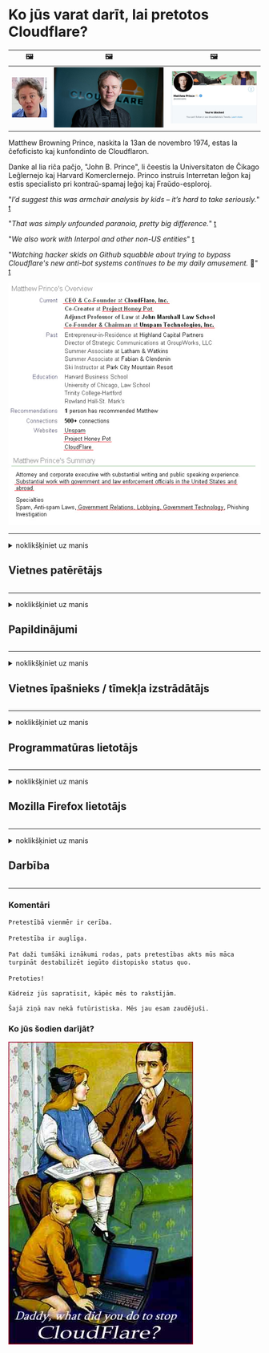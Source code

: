 # Ko jūs varat darīt, lai pretotos Cloudflare?

| 🖼 | 🖼 | 🖼 |
| --- | --- | --- |
| ![](../image/matthew_prince_teen.jpg) | ![](../image/matthew_prince.jpg) | ![](../image/blockedbymatthewprince.jpg) |


Matthew Browning Prince, naskita la 13an de novembro 1974, estas la ĉefoficisto kaj kunfondinto de Cloudflaron.

Danke al lia riĉa paĉjo, "John B. Prince", li ĉeestis la Universitaton de Ĉikago Leĝlernejo kaj Harvard Komerclernejo.
Princo instruis Interretan leĝon kaj estis specialisto pri kontraŭ-spamaj leĝoj kaj Fraŭdo-esploroj.


"*I’d suggest this was armchair analysis by kids – it’s hard to take seriously.*" [t](https://www.theguardian.com/technology/2015/nov/19/cloudflare-accused-by-anonymous-helping-isis)

"*That was simply unfounded paranoia, pretty big difference.*"  [t](https://twitter.com/xxdesmus/status/992757936123359233)

"*We also work with Interpol and other non-US entities*" [t](https://twitter.com/eastdakota/status/1203028504184360960)

"*Watching hacker skids on Github squabble about trying to bypass Cloudflare's new anti-bot systems continues to be my daily amusement.* 🍿" [t](https://twitter.com/eastdakota/status/1273277839102656515)


![](../image/whoismp.jpg)

---


<details>
<summary>noklikšķiniet uz manis

## Vietnes patērētājs
</summary>


- Ja vietne, kas jums patīk, izmanto Cloudflare, pasakiet viņiem, ka neizmantojiet Cloudflare.
  - Vaimanāšana sociālajos medijos, piemēram, Facebook, Reddit, Twitter vai Mastodon, neko neatšķir. [Darbības ir skaļākas nekā hashtags.](https://twitter.com/phyzonloop/status/1274132092490862594)
  - Mēģiniet sazināties ar vietnes īpašnieku, ja vēlaties sevi padarīt noderīgu.

[Cloudflare teica](https://github.com/Eloston/ungoogled-chromium/issues/783):
```
Mēs iesakām sazināties ar administratoriem par konkrētiem pakalpojumiem vai vietnēm, ar kurām jūs saskaraties, un dalīties pieredzē.
```

[Ja jūs to neprasāt, vietnes īpašnieks nekad nezina šo problēmu.](../PEOPLE.md)

![](../image/liberapay.jpg)

[Veiksmīgs piemērs](https://counterpartytalk.org/t/turn-off-cloudflare-on-counterparty-co-plz/164/5).<br>
Tev ir problēma? [Tagad paceliet balsi.](https://github.com/maraoz/maraoz.github.io/issues/1) Piemērs zemāk.

```
Jūs vienkārši palīdzat korporatīvajai cenzūrai un masveida uzraudzībai.
https://codeberg.org/crimeflare/cloudflare-tor/src/branch/master/README.md
```

```
Jūsu tīmekļa lapa atrodas CloudFlare privātajā sienu dārzā, kurā tiek ļaunprātīgi izmantota privātums.
https://codeberg.org/crimeflare/cloudflare-tor/
```

- Veltiet laiku, lai izlasītu vietnes konfidencialitātes politiku.
  - ja vietne atrodas aiz Cloudflare vai vietne izmanto ar Cloudflare saistītus pakalpojumus.

Tajā ir jāpaskaidro, kas ir "Cloudflare", un jāpieprasa atļauja koplietot jūsu datus ar Cloudflare. Ja tas netiks izdarīts, tiks pārkāpta uzticība, un no attiecīgās tīmekļa vietnes ir jāizvairās.

[Šeit ir pieņemams privātuma politikas piemērs](https://archive.is/bDlTz) ("Subprocessors" > "Entity Name")

```
Esmu izlasījis jūsu konfidencialitātes politiku un nevaru atrast vārdu Cloudflare.
Es atsakos kopīgot datus ar jums, ja turpināsiet manu datu padevi Cloudflare.
https://codeberg.org/crimeflare/cloudflare-tor/
```

Šis ir privātuma politikas piemērs, kurā nav vārda Cloudflare.
[Liberland Jobs](https://archive.is/daKIr) [privacy policy](https://docsend.com/view/feiwyte):

![](../image/cfwontobey.jpg)

Cloudflare ir sava privātuma politika.
[Cloudflare mīl cilvēkus, kas dungo.](https://www.reddit.com/r/GamerGhazi/comments/2s64fe/be_wary_reporting_to_cloudflare/)

Šis ir labs piemērs vietnes reģistrēšanās veidlapai.
AFAIK, nulles vietne to dara. Vai tu viņiem uzticēsies?

```
Noklikšķinot uz “Reģistrēties XYZ”, jūs piekrītat mūsu pakalpojumu sniegšanas noteikumiem un paziņojumam par konfidencialitāti.
Jūs arī piekrītat koplietot savus datus ar Cloudflare un piekrītat arī cloudflare privātuma paziņojumam.
Ja Cloudflare nopludina jūsu informāciju vai neļaus jums izveidot savienojumu ar mūsu serveriem, tā nav mūsu vaina. [*]

[ Pierakstīties ] [ ES nepiekrītu ]
```
[*] [PEOPLE.md](../PEOPLE.md)


- Centieties neizmantot viņu pakalpojumu. Atcerieties, ka jūs novēro Cloudflare.
  - ["I'm in your TLS, sniffin' your passworz"](../image/iminurtls.jpg)

- Meklējiet citu vietni. Internetā ir alternatīvas un iespējas!

- Pārlieciniet savus draugus izmantot Tor katru dienu.
  - Anonimitātei jābūt atvērtā interneta standartam!
  - [Ņemiet vērā, ka Tor projekts nepatīk šim projektam.](../HISTORY.md)

</details>

------

<details>
<summary>noklikšķiniet uz manis

## Papildinājumi
</summary>

- Ja jūsu pārlūkprogramma ir Firefox, Tor Browser vai Ungoogled Chromium, izmantojiet kādu no šiem zemāk esošajiem papildinājumiem.
  - Ja vēlaties pievienot citu jaunu papildinājumu, vispirms jautājiet par to.


| Nosaukums | Izstrādātājs | Atbalsts | Var bloķēt | Var paziņot | Chrome |
| -------- | -------- | -------- | -------- | -------- | -------- |
| [Bloku Cloudflaron MITM-Atakon](../subfiles/about.bcma.md) | #Addon | [ ? ](README.md) | **Jā**     | **Jā**     |  **Jā** |
| [Ĉu ligoj estas vundeblaj al MITM-atako?](../subfiles/about.ismm.md) | #Addon | [ ? ](README.md) | Nē     | **Jā**     |  **Jā** |
| [Ĉu ĉi tiuj ligoj blokos Tor-uzanton?](../subfiles/about.isat.md) | #Addon | [ ? ](README.md) | Nē     | **Jā**     |  **Jā** |
| [Block Cloudflare MITM Attack](https://trac.torproject.org/projects/tor/attachment/ticket/24351/block_cloudflare_mitm_attack-1.0.14.1-an%2Bfx.xpi)<br>[**DELETED BY TOR PROJECT**](../HISTORY.md) | nullius | [ ? ](tool/block_cloudflare_mitm_fx), [Link](README.md) | **Jā**     | **Jā**     |  Nē |
| [TPRB](http://34ahehcli3epmhbu2wbl6kw6zdfl74iyc4vg3ja4xwhhst332z3knkyd.onion/) | Sw | [ ? ](http://34ahehcli3epmhbu2wbl6kw6zdfl74iyc4vg3ja4xwhhst332z3knkyd.onion/) | **Jā**     | **Jā**     |  Nē |
| [Detect Cloudflare](https://addons.mozilla.org/en-US/firefox/addon/detect-cloudflare/) | Frank Otto | [ ? ](https://github.com/traktofon/cf-detect) | Nē     | **Jā**     |  Nē |
| [True Sight](https://addons.mozilla.org/en-US/firefox/addon/detect-cloudflare-plus/) | claustromaniac | [ ? ](https://github.com/claustromaniac/detect-cloudflare-plus) | Nē     | **Jā**     |  Nē |
| [Which Cloudflare datacenter am I visiting?](https://addons.mozilla.org/en-US/firefox/addon/cf-pop/) | 依云 | [ ? ](https://github.com/lilydjwg/cf-pop) | Nē     | **Jā**     |  Nē |


- "Decentraleyes" var pārtraukt savienojumu ar "CDNJS (Cloudflare)".
  - Tas neļauj daudziem pieprasījumiem nokļūt tīklos un apkalpo vietējos failus, lai vietnes netiktu sadalītas.
  - Izstrādātājs atbildēja: "[very concerning indeed](https://github.com/Synzvato/decentraleyes/issues/236#issuecomment-352049501)", "[widespread usage severely centralizes the web](https://github.com/Synzvato/decentraleyes/issues/251#issuecomment-366752049)"

- [Varat arī noņemt vai neuzticēties Cloudflare sertifikātam no savas sertifikātu iestādes (CA).](https://www.ssl.com/how-to/remove-root-certificate-firefox/)

</details>

------

<details>
<summary>noklikšķiniet uz manis

## Vietnes īpašnieks / tīmekļa izstrādātājs
</summary>


![](../image/word_cloudflarefree.jpg)

- Nelietojiet Cloudflare solution, Period.
  - Jūs varat darīt labāk nekā tas, vai ne? [Lūk, kā noņemt Cloudflare abonementus, plānus, domēnus vai kontus.](https://support.cloudflare.com/hc/en-us/articles/200167776-Removing-subscriptions-plans-domains-or-accounts)

| 🖼 | 🖼 |
| --- | --- |
| ![](../image/htmlalertcloudflare.jpg) | ![](../image/htmlalertcloudflare2.jpg) |

- Vai vēlaties vairāk klientu? Jūs zināt, ko darīt. Padoms ir "virs līnijas".
  - [Labdien, jūs rakstījāt “Mēs nopietni uztveram jūsu privātumu”, bet es saņēmu “Kļūda 403 Aizliegts anonīms starpniekserveris nav atļauts”.](https://it.slashdot.org/story/19/02/19/0033255/stop-saying-we-take-your-privacy-and-security-seriously) Kāpēc jūs bloķējat Tor vai VPN? [Un kāpēc jūs bloķējat pagaidu e-pastus?](http://nomdjgwjvyvlvmkolbyp3rocn2ld7fnlidlt2jjyotn3qqsvzs2gmuyd.onion/mail/)

![](../image/anonexist.jpg)

- Izmantojot Cloudflare, palielināsies pārtraukuma iespējamība. Apmeklētāji nevar piekļūt jūsu vietnei, ja jūsu serveris nedarbojas vai Cloudflare nedarbojas.
  - [Vai jūs tiešām domājāt, ka Cloudflare nekad nenokrīt?](https://www.ibtimes.com/cloudflare-down-not-working-sites-producing-504-gateway-timeout-errors-2618008) [Another](https://twitter.com/Jedduff/status/1097875615997399040) [sample](https://twitter.com/search?f=tweets&vertical=default&q=Cloudflare%20is%20having%20problems). [Need more](../PEOPLE.md)?

![](../image/cloudflareinternalerror.jpg)

- Izmantojot Cloudflare, lai starpniekserverētu savu "API pakalpojumu", "programmatūras atjaunināšanas serveri" vai "RSS plūsmu", tas kaitēs jūsu klientam. Jums piezvanīja klients un teica: "Es vairs nevaru izmantot jūsu API", un jums nav ne mazākās nojausmas, kas notiek. Cloudflare var klusi bloķēt jūsu klientu. Vai jūs domājat, ka tas ir labi?
  - Ir daudz RSS lasītāju klientu un RSS lasītāju tiešsaistes pakalpojumu. Kāpēc jūs publicējat RSS plūsmu, ja neļaujat cilvēkiem abonēt?

![](../image/rssfeedovercf.jpg)

- Vai jums ir nepieciešams HTTPS sertifikāts? Izmantojiet “Let's Encrypt” vai vienkārši iegādājieties to CA uzņēmumā.

- Vai jums ir nepieciešams DNS serveris? Vai nevarat izveidot savu serveri? Kā ar viņiem: [Hurricane Electric Free DNS](https://dns.he.net/), [Dyn.com](https://dyn.com/dns/), [1984 Hosting](https://www.1984hosting.com/), [Afraid.Org (Administrators dzēš jūsu kontu, ja izmantojat TOR)](https://freedns.afraid.org/)

- Vai meklējat mitināšanas pakalpojumu? Tikai bez maksas? Kā ar viņiem: [Onion Service](http://vww6ybal4bd7szmgncyruucpgfkqahzddi37ktceo3ah7ngmcopnpyyd.onion/en/security/network-security/tor/onionservices-best-practices), [Free Web Hosting Area](https://freewha.com/), [Autistici/Inventati Web Site Hosting](https://www.autinv5q6en4gpf4.onion/services/website), [Github Pages](https://pages.github.com/), [Surge](https://surge.sh/)
  - [Alternatīvas Cloudflare](../subfiles/cloudflare-alternatives.md)

- Vai izmantojat vietni "cloudflare-ipfs.com"? [Vai jūs zināt, ka Cloudflare IPFS ir slikta?](../PEOPLE.md)

- Instalējiet savā serverī tīmekļa lietojumprogrammu ugunsmūri, piemēram, OWASP un Fail2Ban, un pareizi konfigurējiet to.
  - Tor bloķēšana nav risinājums. Nesodiet visus tikai par maziem sliktiem lietotājiem.

- Novirziet vai bloķējiet "Cloudflare Warp" lietotājiem piekļuvi jūsu vietnei. Un, ja varat, norādiet iemeslu.

> IP saraksts: "[Cloudflare pašreizējie IP diapazoni](cloudflare_inc/)"

> A: Vienkārši bloķējiet tos

```
server {
...
deny 173.245.48.0/20;
deny 103.21.244.0/22;
deny 103.22.200.0/22;
deny 103.31.4.0/22;
deny 141.101.64.0/18;
deny 108.162.192.0/18;
deny 190.93.240.0/20;
deny 188.114.96.0/20;
deny 197.234.240.0/22;
deny 198.41.128.0/17;
deny 162.158.0.0/15;
deny 104.16.0.0/12;
deny 172.64.0.0/13;
deny 131.0.72.0/22;
deny 2400:cb00::/32;
deny 2606:4700::/32;
deny 2803:f800::/32;
deny 2405:b500::/32;
deny 2405:8100::/32;
deny 2a06:98c0::/29;
deny 2c0f:f248::/32;
...
}
```

> B: Novirzīšana uz brīdinājuma lapu

```
http {
...
geo $iscf {
default 0;
173.245.48.0/20 1;
103.21.244.0/22 1;
103.22.200.0/22 1;
103.31.4.0/22 1;
141.101.64.0/18 1;
108.162.192.0/18 1;
190.93.240.0/20 1;
188.114.96.0/20 1;
197.234.240.0/22 1;
198.41.128.0/17 1;
162.158.0.0/15 1;
104.16.0.0/12 1;
172.64.0.0/13 1;
131.0.72.0/22 1;
2400:cb00::/32 1;
2606:4700::/32 1;
2803:f800::/32 1;
2405:b500::/32 1;
2405:8100::/32 1;
2a06:98c0::/29 1;
2c0f:f248::/32 1;
}
...
}

server {
...
if ($iscf) {rewrite ^ https://example.com/cfwsorry.php;}
...
}

<?php
header('HTTP/1.1 406 Not Acceptable');
echo <<<CLOUDFLARED
Thank you for visiting ourwebsite.com!<br />
We are sorry, but we can't serve you because your connection is being intercepted by Cloudflare.<br />
Please read https://codeberg.org/crimeflare/cloudflare-tor for more information.<br />
CLOUDFLARED;
die();
```

- Iestatiet Tor Onion Service vai I2P insite, ja ticat brīvībai un uzņemat anonīmus lietotājus.

- Jautājiet padomu citiem Clearnet / Tor divu vietņu operatoriem un iegūstiet anonīmus draugus!

</details>

------

<details>
<summary>noklikšķiniet uz manis

## Programmatūras lietotājs
</summary>


- Discord izmanto CloudFlare. Alternatīvas? Mēs rekomendējam [**Briar** (Android)](https://f-droid.org/en/packages/org.briarproject.briar.android/), [Ricochet (PC)](https://ricochet.im/), [Tox + Tor (Android/PC)](https://tox.chat/download.html)
  - Briar ietver Tor dēmonu, tāpēc jums nav jāinstalē Orbot.
  - Qwtch izstrādātāji, Open Privacy, bez brīdinājuma izdzēsa stop_cloudflare projektu no sava git pakalpojuma.

- Ja izmantojat Debian GNU / Linux vai kādu citu atvasinājumu, abonējiet: [bug #831835](https://bugs.debian.org/cgi-bin/bugreport.cgi?bug=831835). Un, ja jūs varat, palīdziet pārbaudīt plāksteri un palīdziet uzturētājam izdarīt pareizo secinājumu par to, vai tas ir jāpieņem.

- Vienmēr iesakiet šīs pārlūkprogrammas.

| Nosaukums | Izstrādātājs | Atbalsts | Komentēt |
| -------- | -------- | -------- | -------- |
| [Ungoogled-Chromium](https://ungoogled-software.github.io/ungoogled-chromium-binaries/) | Eloston | [ ? ](https://github.com/Eloston/ungoogled-chromium) | PC (Win, Mac, Linux)  _!Tor_ |
| [Bromite](https://www.bromite.org/fdroid) | Bromite | [ ? ](https://github.com/bromite/bromite/issues) | Android  _!Tor_ |
| [Tor Browser](https://www.torproject.org/download/) | Tor Project | [ ? ](https://support.torproject.org/) | PC (Win, Mac, Linux)  _Tor_|
| [Tor Browser Android](https://www.torproject.org/download/) | Tor Project | [ ? ](https://support.torproject.org/) | Android  _Tor_|
| [Onion Browser](https://itunes.apple.com/us/app/onion-browser/id519296448?mt=8) | Mike Tigas | [ ? ](https://github.com/OnionBrowser/OnionBrowser/issues) | Apple iOS  _Tor_|
| [GNU/Icecat](https://www.gnu.org/software/gnuzilla/) | GNU | [ ? ](https://www.gnu.org/software/gnuzilla/) | PC (Linux) |
| [IceCatMobile](https://f-droid.org/en/packages/org.gnu.icecat/) | GNU | [ ? ](https://lists.gnu.org/mailman/listinfo/bug-gnuzilla) | Android |
| [Iridium Browser](https://iridiumbrowser.de/about/) | Iridium | [ ? ](https://github.com/iridium-browser/iridium-browser/) | PC (Win, Mac, Linux, OpenBSD) |


Citas programmatūras privātums ir nepilnīgs. Tas nenozīmē, ka Tor pārlūks ir "ideāls".
Internetā un tehnoloģijās nav 100% droša un 100% privāta.

- Vai nevēlaties izmantot Tor? Ar Tor dēmonu varat izmantot jebkuru pārlūku.
  - [Ņemiet vērā, ka Tor projektam tas nepatīk.](https://support.torproject.org/tbb/tbb-9/) Izmantojiet Tor pārlūku, ja jūs to varat izdarīt.
- [Kā lietot hromu ar Tor](../subfiles/chromium_tor.md)


Parunāsim par citas programmatūras privātumu.

- [Ja jums patiešām ir jāizmanto Firefox, izvēlieties "Firefox ESR".](https://www.mozilla.org/en-US/firefox/organizations/)
  - [Firefox - spiegprogrammatūru novērošanas suns](https://spyware.neocities.org/articles/firefox.html)
  - [Firefox noraida vārda brīvību, aizliedz vārda brīvību](https://web.archive.org/web/20200423010026/https://reclaimthenet.org/firefox-rejects-free-speech-bans-free-speech-commenting-plugin-dissenter-from-its-extensions-gallery/)
  - ["100+ negatīvas balsis. Šķiet, ka mūsdienās prasīt programmatūras uzņēmumam pieturēties pie ... programmatūras ir pārāk daudz."](https://old.reddit.com/r/firefox/comments/gutdiw/weve_got_work_to_do_the_mozilla_blog/fslbbb6/)
  - [Uh, kāpēc Firefox manā URL joslā rāda sponsorētas saites?](https://www.reddit.com/r/firefox/comments/jybx2w/uh_why_is_firefox_showing_me_sponsored_links_in/)
  - [Mozilla - iemiesojies velns](https://digdeeper.neocities.org/ghost/mozilla.html)

- [Atcerieties, ka Mozilla izmanto Cloudflare pakalpojumu.](https://www.robtex.com/dns-lookup/www.mozilla.org) [Viņi savā produktā izmanto arī Cloudflare DNS pakalpojumu.](https://www.theregister.co.uk/2018/03/21/mozilla_testing_dns_encryption/)

- [Mozilla oficiāli noraidīja šo biļeti.](https://bugzilla.mozilla.org/show_bug.cgi?id=1426618)

- [Firefox Focus ir joks.](https://github.com/mozilla-mobile/focus-android/issues/1743) [Viņi apsolīja izslēgt telemetriju, bet viņi to mainīja.](https://github.com/mozilla-mobile/focus-android/issues/4210)

- [PaleMoon / Basilisk izstrādātājs mīl Cloudflare.](https://github.com/mozilla-mobile/focus-android/issues/1743#issuecomment-345993097)
  - [Pale Moon arhīva serveris uzlauza un izplatīja ļaunprātīgu programmatūru 18 mēnešus](https://www.reddit.com/r/privacytoolsIO/comments/cc808y/pale_moons_archive_server_hacked_and_spread/)
  - Viņš ienīst arī Tor lietotājus - "[Lai tas būtu naidīgs pret Toru. Es domāju, ka lielākajai daļai vietņu vajadzētu būt naidīgām pret Tor, ņemot vērā tā ārkārtīgi augsto ļaunprātīgas izmantošanas faktoru.](https://github.com/yacy/yacy_search_server/issues/314#issuecomment-565932097)"

- [Waterfox ir nopietna problēma "tālruņi mājās"](https://spyware.neocities.org/articles/waterfox.html)

- [Google Chrome ir spiegprogrammatūra.](https://www.gnu.org/proprietary/malware-google.en.html)
  - [Google profilē jūsu darbību.](https://spyware.neocities.org/articles/chrome.html)

- [SRWare Iron padara pārāk daudz tālruņu mājas savienojumu.](https://spyware.neocities.org/articles/iron.html) Tas arī izveido savienojumu ar Google domēniem.

- [Drosmīgs pārlūka baltais saraksts Facebook / Twitter izsekotāji.](https://www.bleepingcomputer.com/news/security/facebook-twitter-trackers-whitelisted-by-brave-browser/)
  - [Šeit ir vairāk jautājumu.](https://spyware.neocities.org/articles/brave.html)
  - [binance filiāles ID](https://twitter.com/cryptonator1337/status/1269594587716374528)

- [Microsoft Edge ļauj Facebook palaist Flash kodu aiz lietotāju muguras.](https://www.zdnet.com/article/microsoft-edge-lets-facebook-run-flash-code-behind-users-backs/)

- [Vivaldi neciena jūsu privātumu.](https://spyware.neocities.org/articles/vivaldi.html)

- [Opera spiegprogrammatūras līmenis: ārkārtīgi augsts](https://spyware.neocities.org/articles/opera.html)

- Apple iOS: [Jums vispār nevajadzētu izmantot iOS, galvenokārt tāpēc, ka tā ir ļaunprātīga programmatūra.](https://www.gnu.org/proprietary/malware-apple.html)

Tāpēc mēs iesakām tikai iepriekš minēto tabulu. Nekas cits.

</details>

------

<details>
<summary>noklikšķiniet uz manis

## Mozilla Firefox lietotājs
</summary>


- "Firefox Nightly" nosūtīs atkļūdošanas līmeņa informāciju uz Mozilla serveriem bez atteikšanās metodes.
  - [Mozilla serveri pūta Cloudflare](https://www.digwebinterface.com/?hostnames=www.mozilla.org%0D%0Amozilla.cloudflare-dns.com&type=&ns=resolver&useresolver=8.8.4.4&nameservers=)

- Ir iespējams aizliegt Firefox savienojumu ar Mozilla serveriem.
  - [Mozilla politikas veidņu ceļvedis](https://github.com/mozilla/policy-templates/blob/master/README.md)
  - Paturiet prātā, ka šis triks var beigties darboties jaunākā versijā, jo Mozilla patīk sevi iekļaut baltajā sarakstā.
  - Izmantojiet ugunsmūri un DNS filtru, lai tos pilnībā bloķētu.

"`/distribution/policies.json`"

>     "WebsiteFilter": {
> 		"Block": [
> 		"*://*.mozilla.com/*",
> 		"*://*.mozilla.net/*",
> 		"*://*.mozilla.org/*",
> 		"*://webcompat.com/*",
> 		"*://*.firefox.com/*",
> 		"*://*.thunderbird.net/*",
> 		"*://*.cloudflare.com/*"
> 		]
>     },


- ~~Ziņojiet par kļūdu mozilla izsekotājā, sakot, ka viņi neizmanto Cloudflare.~~ Bugzilla bija ziņojums par kļūdu. Daudzi cilvēki bija noraizējušies par viņu bažām, tomēr kļūda tika slēpta administratora 2018. gadā.

- Firefox var atspējot DoH.
  - [Mainīt Firefox noklusējuma DNS nodrošinātāju](../subfiles/change-firefox-dns.md)

![](../image/firefoxdns.jpg)

- [Ja vēlaties izmantot DNS, kas nav ISP, apsveriet iespēju izmantot OpenNIC Tier2 DNS pakalpojumu vai jebkuru citu no Cloudflare DNS pakalpojumiem.](https://wiki.opennic.org/start)
![](../image/opennic.jpg)
  - Bloķējiet Cloudflare ar DNS. [Crimeflare DNS](https://dns.crimeflare.eu.org/)

- Jūs varat izmantot Tor kā DNS risinātāju. [Ja neesat Tor eksperts, uzdodiet jautājumu šeit.](https://tor.stackexchange.com/)

> **Kā?**
> 1. Lejupielādējiet Tor un instalējiet to savā datorā.
> 2. Pievienojiet šo rindu failam "torrc".
> DNSPort 127.0.0.1:53
> 3. Restartējiet Tor.
> 4. Iestatiet sava datora DNS serveri uz "127.0.0.1".

</details>

------

<details>
<summary>noklikšķiniet uz manis

## Darbība
</summary>


- Pastāstiet citiem apkārtējiem par Cloudflare bīstamību.

- [Palīdziet uzlabot šo krātuvi.](https://codeberg.org/crimeflare/cloudflare-tor).
  - Gan saraksti, argumenti pret to, gan detaļas.

- [Dokumentējiet un publiskojiet, kur ar Cloudflare (un līdzīgiem uzņēmumiem) notiek nepareizi, to darot, noteikti miniet šo krātuvi](https://codeberg.org/crimeflare/cloudflare-tor) :)

- Piesakiet vairāk cilvēku, izmantojot Tor pēc noklusējuma, lai viņi varētu iepazīties ar tīmekli no dažādu pasaules daļu perspektīvas.

- Sākt grupas sociālajos medijos un izklaides telpā, kas veltītas pasaules atbrīvošanai no Cloudflare.

- Vajadzības gadījumā saite uz šīm repozitorija grupām - tā var būt vieta, kur koordinēt kopīgu darbu kā grupām.

- [Sāciet sadarbību, kas var sniegt nozīmīgu, nevis korporatīvu alternatīvu Cloudflare.](../subfiles/cloudflare-alternatives.md)

- Informējiet mūs par visām alternatīvām, kas palīdzētu vismaz nodrošināt daudzslāņu aizsardzību pret Cloudflare.

- Ja esat Cloudflare klients, iestatiet savus konfidencialitātes iestatījumus un pagaidiet, līdz viņi tos pārkāpj.
  - [Tad pakļaujiet viņus apsūdzībām pret surogātpastu / privātuma pārkāpumiem.](https://twitter.com/thexpaw/status/1108424723233419264)

- Ja atrodaties Amerikas Savienotajās Valstīs un attiecīgā vietne ir banka vai grāmatvede, mēģiniet izdarīt juridisku spiedienu saskaņā ar Gramm – Leach – Bliley likumu vai amerikāņiem ar DIsability likumu un ziņojiet mums, cik tālu jūs esat .

- Ja vietne ir valdības vietne, mēģiniet izdarīt juridisku spiedienu saskaņā ar 1. grozījumu ASV konstitūcijā.

- Ja esat ES pilsonis, sazinieties ar vietni, lai nosūtītu personisko informāciju saskaņā ar Vispārīgo datu aizsardzības regulu. Ja viņi atsakās sniegt jums jūsu informāciju, tas ir likuma pārkāpums.

- Uzņēmumiem, kuri apgalvo, ka piedāvā pakalpojumu savā vietnē, mēģiniet ziņot par patērētāju aizsardzības organizācijām un BBB par “nepatiesu reklāmu”. Cloudflare vietnes apkalpo Cloudflare serveri.

- [ITU ASV kontekstā ierosina, ka Cloudflare sāk kļūt pietiekami liels, lai viņiem varētu likt pretmonopola likumus.](https://www.itu.int/en/ITU-T/Workshops-and-Seminars/20181218/Documents/Geoff_Huston_Presentation.pdf)

- Var iedomāties, ka GNU GPL 4. versija varētu ietvert noteikumu par avota koda glabāšanu aiz šāda pakalpojuma, pieprasot visām GPLv4 un jaunākām programmām, ka vismaz pirmkodam jābūt pieejamam, izmantojot nesēju, kas nediskriminē Tor lietotājus.

</details>

------

### Komentāri

```
Pretestībā vienmēr ir cerība.

Pretestība ir auglīga.

Pat daži tumšāki iznākumi rodas, pats pretestības akts mūs māca turpināt destabilizēt iegūto distopisko status quo.

Pretoties!
```

```
Kādreiz jūs sapratīsit, kāpēc mēs to rakstījām.
```

```
Šajā ziņā nav nekā futūristiska. Mēs jau esam zaudējuši.
```

### Ko jūs šodien darījāt?


![](../image/stopcf.jpg)
